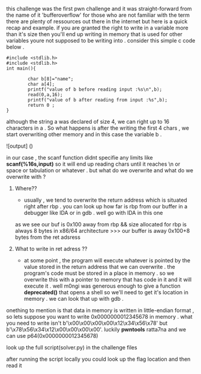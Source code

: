 this challenge was the first pwn challenge and it was straight-forward from the name of it 'bufferoverflow'
for those who are not familiar with the term there are plenty of ressources out there in the internet but here is a quick recap and example. if you are granted the right to write in a variable more than it's size then you'll end up writing in memory that is used for other variables youre not supposed to be writing into . 
consider this simple c code below . 
```
#include <stdlib.h>
#include <stdlib.h>
int main(){

        char b[8]="name";
        char a[4];
        printf("value of b before reading input :%s\n",b);
        read(0,a,16);
        printf("value of b after reading from input :%s",b);
        return 0 ;
}
```

although the string a was declared of size 4, we can right up to 16 characters in a . So what happens is after the writing the first 4 chars , we start overwriting other memory and in this case the variable b . 

![output] ()


in our case , the scanf function didnt specifie any limits like **scanf(%16s,input)** so it will end up reading chars until it reaches \n or space or tabulation or whatever . but what do we overwrite and what do we overwrite with ? 
1. Where??
    * usually , we tend to overwrite the return address which is situated right after rbp . you can look up how far is rbp from our buffer in a debugger like IDA or in gdb . well go with IDA in this one 



    as we see our buf is 0x100 away from rbp  && size allocated for rbp is always 8 bytes in x86/64 architecture >>> our buffer is away 0x100+8 bytes from the ret adsress 


2. What to write in ret adress ??
    * at some point , the program will execute whatever is pointed by the value stored in the return address that we can overwrite . the program's code must be stored in a place in memory . so we overwrite this with a pointer to memory that has code in it and it will execute it . well m0ngi was generous enough to give a function **deprecated()** that opens a shell so we'll need to get it's location in memory . we can look that up with gdb . 


onething to mention is that data in memory is written in little-endian format , so lets suppose you want to write 0x0000000012345678 in memory . what you need to write isn't b'\x00\x00\x00\x00\x12\x34\x56\x78' but b'\x78\x56\x34\x12\x00\x00\x00\x00'. luckily **pwntools** ratta7na and we can use p64(0x0000000012345678) 

look up the full script(solver.py) in the challenge files

after running the script locally you could look up the flag location and then read it 
